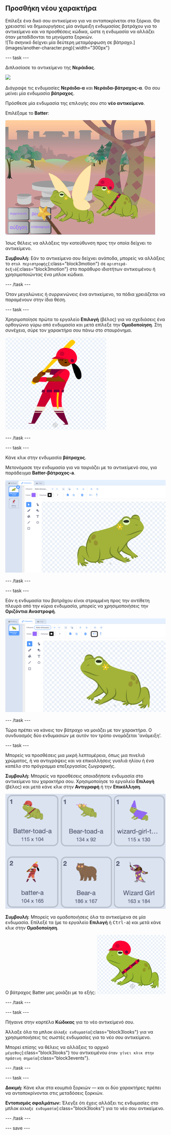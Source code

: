 ## Προσθήκη νέου χαρακτήρα

<div style="display: flex; flex-wrap: wrap">
<div style="flex-basis: 200px; flex-grow: 1; margin-right: 15px;">
Επίλεξε ένα δικό σου αντικείμενο για να ανταποκρίνεται στα ξόρκια. Θα χρειαστεί να δημιουργήσεις μία ανάμειξη ενδυμασίας βατράχου για το αντικείμενο και να προσθέσεις κώδικα, ώστε η ενδυμασία να αλλάζει όταν μεταδίδονται τα μηνύματα ξορκιών.
</div>
<div>
![Το σκηνικό δείχνει μία δεύτερη μεταμόρφωση σε βάτραχο.](images/another-character.png){:width="300px"}
</div>
</div>

--- task ---

Διπλασίασε το αντικείμενο της **Νεράιδας**.

![](images/duplicate-fairy.png)

Διάγραψε τις ενδυμασίες **Νεράιδα-α** και **Νεράιδα-βάτραχος-α**. Θα σου μείνει μία ενδυμασία **βάτραχος**.

Πρόσθεσε μία ενδυμασία της επιλογής σου στο **νέο αντικείμενο**.

Επιλέξαμε το **Batter**:

![](images/batter-on-stage.png)

Ίσως θέλεις να αλλάξεις την κατεύθυνση προς την οποία δείχνει το αντικείμενο.

**Συμβουλή:** Εάν το αντικείμενο σου δείχνει ανάποδα, μπορείς να αλλάξεις το `στυλ περιστροφής`{:class="block3motion"} σε `αριστερά-δεξιά`{:class="block3motion"} στο παράθυρο ιδιοτήτων αντικειμένου ή χρησιμοποιώντας ένα μπλοκ κώδικα.

--- /task ---

Όταν μεγαλώνεις ή συρρικνώνεις ένα αντικείμενο, τα πόδια χρειάζεται να παραμένουν στην ίδια θέση.

--- task ---

Χρησιμοποίησε πρώτα το εργαλείο **Επιλογή** (βέλος) για να σχεδιάσεις ένα ορθογώνιο γύρω από ενδυμασία και μετά επίλεξε την **Ομαδοποίηση**. Στη συνέχεια, σύρε τον χαρακτήρα σου πάνω στο σταυρόνημα.

![](images/character2-crosshair.png)

--- /task ---

--- task ---

Κάνε κλικ στην ενδυμασία **βάτραχος**.

Μετονόμασε την ενδυμασία για να ταιριάζει με το αντικείμενό σου, για παράδειγμα **Batter-βάτραχος-a**.

![](images/batter-toad-a-added.png)

--- /task ---

--- task ---

Εάν η ενδυμασία του βατράχου είναι στραμμένη προς την αντίθετη πλευρά από την κύρια ενδυμασία, μπορείς να χρησιμοποιήσεις την **Οριζόντια Αναστροφή**.

![](images/flip-horizontal.png)

--- /task ---

Τώρα πρέπει να κάνεις τον βάτραχο να μοιάζει με τον χαρακτήρα. Ο συνδυασμός δύο ενδυμασιών με αυτόν τον τρόπο ονομάζεται 'ανάμειξη'.

--- task ---

Μπορείς να προσθέσεις μια μικρή λεπτομέρεια, όπως μια πινελιά χρώματος, ή να αντιγράψεις και να επικολλήσεις γυαλιά ηλίου ή ένα καπέλο στο πρόγραμμα επεξεργασίας ζωγραφικής.

**Συμβουλή:** Μπορείς να προσθέσεις οποιαδήποτε ενδυμασία στο αντικείμενο του χαρακτήρα σου. Χρησιμοποίησε το εργαλείο **Επιλογή** (βέλος) και μετά κάνε κλικ στην **Αντιγραφή** ή την **Επικόλληση**.

![](images/editing-options.png)

**Συμβουλή:** Μπορείς να ομαδοποιήσεις όλα τα αντικείμενα σε μία ενδυμασία. Επίλεξέ τα (με το εργαλείο **Επιλογή** ή <kbd>Ctrl-a</kbd>) και μετά κάνε κλικ στην **Ομαδοποίηση**.

Ο βάτραχος Batter μας μοιάζει με το εξής: ![](images/batter-toad.png)

--- /task ---

--- task ---

Πήγαινε στην καρτέλα **Κώδικας** για το νέο αντικείμενό σου.

Άλλαξε όλα τα μπλοκ `άλλαξε ενδυμασία`{:class="block3looks"} για να χρησιμοποιήσεις τις σωστές ενδυμασίες για το νέο σου αντικείμενο.

Μπορεί επίσης να θέλεις να αλλάξεις το αρχικό `μέγεθος`{:class="block3looks"} του αντικειμένου `όταν γίνει κλικ στην πράσινη σημαία`{:class="block3events"}.

--- /task ---

--- task ---

**Δοκιμή:** Κάνε κλικ στα κουμπιά ξορκιών — και οι δύο χαρακτήρες πρέπει να ανταποκρίνονται στις μεταδόσεις ξορκιών.

**Εντοπισμός σφαλμάτων:** Έλεγξε ότι έχεις αλλάξει τις ενδυμασίες στο μπλοκ `άλλαξε ενδυμασία`{:class="block3looks"} για το νέο σου αντικείμενο.

--- /task ---

--- save ---
